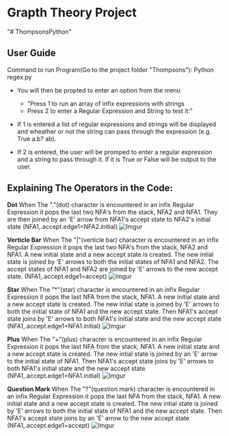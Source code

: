 # Grapth Theory Project #

"# ThompsonsPython" 

## User Guide ##
Command to run Program(Go to the project folder "Thompsons"):
    Python regex.py

* You will then be propted to enter an option from the menu
    * "Press 1 to run an array of infix expressions with strings
    * Press 2 to enter a Regular Expression and String to test it:"

* If 1 is entered a list of regular expressions and strings will be displayed and 
wheather or not the string can pass through the expression (e.g. True a.b? ab).
* If 2 is entered, the user will be promped to enter a regular expression and 
a string to pass through it. If it is True or False will be output to the user.


## Explaining The Operators in the Code: ##

__Dot__
When The "."(dot) character is encountered in an infix Regular Expression it pops 
the last two NFA's from the stack, NFA2 and NFA1. They are then joined by an 'E' 
arrow from NFA1's accept state to NFA2's initial state (NFA1,.accept.edge1=NFA2.initial)
![Imgur](https://i.imgur.com/1CbJa9I.jpg)

__Verticle Bar__
When The "|"(verticle bar) character is encountered in an infix Regular Expression it pops 
the last two NFA's from the stack, NFA2 and NFA1. A new initial state and a new accept 
state is created. The new intial state is joined by 'E' arrows to both the initial states 
of NFA1 and NFA2. The accept states of NFA1 and NFA2 are joined by 'E' arrows to the new 
accept state.  (NFA1,.accept.edge1=accept)
![Imgur](https://i.imgur.com/83P2N6u.jpg)

__Star__
When The "*"(star) character is encountered in an infix Regular Expression it pops 
the last NFA from the stack, NFA1. A new initial state and a new accept state is created. 
The new intial state is joined by 'E' arrows to both the initial state of NFA1 and 
the new accept state. Then NFA1's accept state joins by 'E' arrows to both NFA1's initial 
state and the new accept state (NFA1,.accept.edge1=NFA1.initial)
![Imgur](https://i.imgur.com/22vaqGr.jpg)

__Plus__
When The "+"(plus) character is encountered in an infix Regular Expression it pops 
the last NFA from the stack, NFA1. A new initial state and a new accept state is 
created. The new intial state is joined by an 'E' arrow to the initial state of NFA1. 
Then NFA1's accept state joins by 'E' arrows to both NFA1's initial state and the new 
accept state (NFA1,.accept.edge1=NFA1.initial)
![Imgur](https://i.imgur.com/LBfmxtJ.jpg)

__Question Mark__
When The "?"(question mark) character is encountered in an infix Regular Expression it pops 
the last NFA from the stack, NFA1. A new initial state and a new accept state is created. 
The new intial state is joined by 'E' arrows to both the initial state of NFA1 and the new 
accept state. Then NFA1's accept state joins by an 'E' arrow to the new accept state 
(NFA1,.accept.edge1=accept)
![Imgur](https://i.imgur.com/TE5FNza.jpg)
